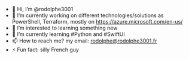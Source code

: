 - 👋 Hi, I’m @rodolphe3001
- 🔭 I’m currently working on different technologies/solutions as PowerShell, Terraform, mostly on https://azure.microsoft.com/en-us/
- 👀 I’m interested to learning something new
- 🌱 I’m currently learning #Python and #SwiftUI
- 📫 How to reach me? my email: rodolphe@rodolphe3001.fr 
- ⚡ Fun fact: silly French guy

<!---
rodolphe3001/rodolphe3001 is a ✨ special ✨ repository because its `README.md` (this file) appears on your GitHub profile.
You can click the Preview link to take a look at your changes.
--->
